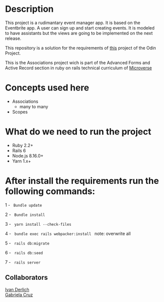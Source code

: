 # Description

This project is a rudimantary event manager app. It is based on the Eventbrite app. 
A user can sign up and start creating events. It is modeled to have assistants but the views are going to be implemented on the next release.

This repository is a solution for the requirements of [this](https://www.theodinproject.com/courses/ruby-on-rails/lessons/associations) project of the Odin Project.

This is the Associations project wich is part of the Advanced Forms and Active Record section in ruby on rails technical curriculum of [Microverse](microverse.org)


# Concepts used here
* Associations
  * many to many  
* Scopes  
  
# What do we need to run the project
* Ruby 2.2+
* Rails 6
* Node.js 8.16.0+
* Yarn 1.x+

# After install the requirements run the following commands:

<p>
 1 - <code> Bundle update </code>
</p>
<p>
 2 - <code> Bundle install </code>
</p>
<p>
 3 - <code> yarn install --check-files </code>
</p>
<p>
 4 - <code> bundle exec rails webpacker:install </code> note: overwrite all
</p>
<p>
 5 - <code> rails db:migrate </code>
</p>
<p>
 6 - <code> rails db:seed </code>
</p>
<p>
 7 - <code> rails server </code>
</p>

## Collaborators

[Ivan Derlich](https://github.com/IvanDerlich/) <br>
[Gabriela Cruz](https://github.com/ViriCruz/)